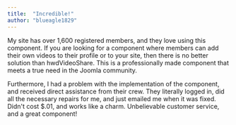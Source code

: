 ```yaml
---
title:  "Incredible!"
author: "blueagle1829"
---
```

My site has over 1,600 registered members, and they love using this component. If you are looking for a component where members can add their own videos to their profile or to your site, then there is no better solution than hwdVideoShare. This is a professionally made component that meets a true need in the Joomla community.

Furthermore, I had a problem with the implementation of the component, and received direct assistance from their crew. They literally logged in, did all the necessary repairs for me, and just emailed me when it was fixed. Didn't cost $.01, and works like a charm. Unbelievable customer service, and a great component!
